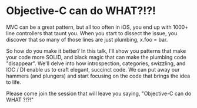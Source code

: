 Objective-C can do WHAT?!?!
===========================
MVC can be a great pattern, but all too often in iOS, you end up with 1000+ line controllers that taunt you. When you start to dissect the issue, you discover that so many of those lines are just plumbing, x.foo = bar.

So how do you make it better? In this talk, I'll show you patterns that make your code more SOLID, and black magic that can make the plumbing code "disappear". We'll delve into how introspection, categories, swizzling, and IOC / DI enable us to craft elegant, succinct code. We can put away our hammers (and plungers) and start focusing on the code that brings the idea to life.

Please come join the session that will leave you saying, "Objective-C can do WHAT ?!?!"